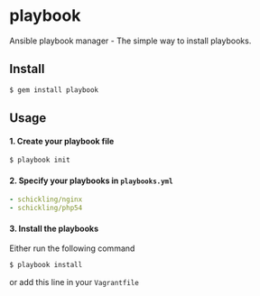 playbook
========

Ansible playbook manager - The simple way to install playbooks.

## Install

```sh
$ gem install playbook
```

## Usage

#### 1. Create your playbook file
```sh
$ playbook init
```

#### 2. Specify your playbooks in `playbooks.yml`
```yml
- schickling/nginx
- schickling/php54
```

#### 3. Install the playbooks
Either run the following command
```sh
$ playbook install
```
or add this line in your `Vagrantfile` 

